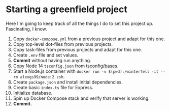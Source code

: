 # Starting a greenfield project

Here I'm going to keep track of all the things I do to set this project up. Fascinating, I know.

1. Copy `docker-compose.yml` from a previous project and adapt for this one.
1. Copy top-level dot-files from previous projects.
1. Copy task-files from previous projects and adapt for this one.
1. Create `.env` file and set values.
1. **Commit** without having run anything.
1. Copy Node 14 `tsconfig.json` from [tsconfig/bases][1].
1. Start a Node.js container with `docker run -v $(pwd):/winterfell -it --rm alexgs99/node:2 zsh`.
1. Create `package.json` and install initial dependencies.
1. Create basic `index.ts` file for Express.
1. Initialize database.
1. Spin up Docker Compose stack and verify that server is working.
1. **Commit.**

[1]: https://github.com/tsconfig/bases
